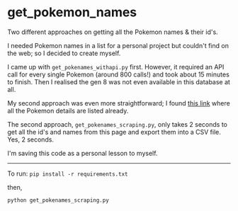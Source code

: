 # get_pokemon_names

Two different approaches on getting all the Pokemon names & their id's.

I needed Pokemon names in a list for a personal project but couldn't find on the web; so I decided to create myself.

I came up with ```get_pokenames_withapi.py``` first. However, it required an API call for every single Pokemon (around 800 calls!) and took about 15 minutes to finish. Then I realised the gen 8 was not even available in this database at all.

My second approach was even more straightforward; I found [this link](https://pokemondb.net/pokedex/national) where all the Pokemon details are listed already.

The second approach, ```get_pokenames_scraping.py```, only takes 2 seconds to get all the id's and names from this page and export them into a CSV file. Yes, 2 seconds.

I'm saving this code as a personal lesson to myself.

---

To run:
```pip install -r requirements.txt```

then,

```python get_pokenames_scraping.py```
